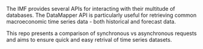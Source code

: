 The IMF provides several APIs for interacting with their multitude of databases. The DataMapper API is particularly useful for retrieving common macroeconomic time series data  - both historical and forecast data. 

This repo presents a comparison of synchronous vs asynchronous requests and aims to ensure quick and easy retrival of time series datasets.
